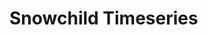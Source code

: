 <!-- This README file is going to be the one displayed on the Grafana.com website for your plugin -->

# Snowchild Timeseries


